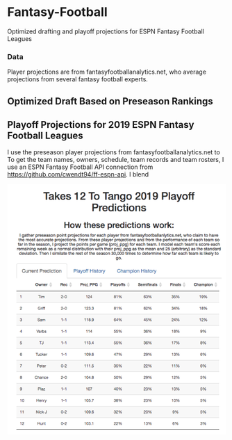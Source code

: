 # Fantasy-Football
Optimized drafting and playoff projections for ESPN Fantasy Football Leagues

### Data
Player projections are from fantasyfootballanalytics.net, who average projections from several fantasy football experts.

## Optimized Draft Based on Preseason Rankings

## Playoff Projections for 2019 ESPN Fantasy Football Leagues
I use the preseason player projections from fantasyfootballanalytics.net to 
To get the team names, owners, schedule, team records and team rosters, I use an ESPN Fantasy Football API connection from https://github.com/cwendt94/ff-espn-api. 
I blend 

![homepage](https://github.com/nkvarberg/Fantasy-Football/blob/master/Screenshots/homepage.png)
